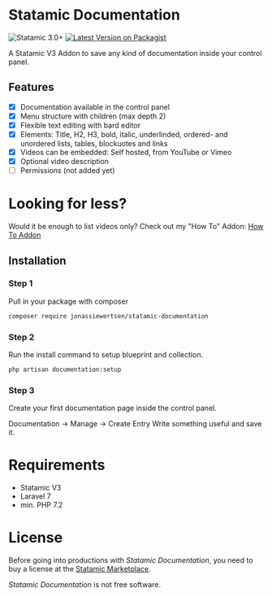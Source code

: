 # Statamic Documentation
![Statamic 3.0+](https://img.shields.io/badge/Statamic-3.0+-FF269E?style=for-the-badge&link=https://statamic.com)
[![Latest Version on Packagist](https://img.shields.io/packagist/v/jonassiewertsen/statamic-documentation.svg?style=for-the-badge)](https://packagist.org/packages/jonassiewertsen/statamic-documentation)

A Statamic V3 Addon to save any kind of documentation inside your control panel.

## Features
- [x] Documentation available in the control panel
- [x] Menu structure with children (max depth 2)
- [x] Flexible text editing with bard editor
- [x] Elements: Title, H2, H3, bold, italic, underlinded, ordered- and unordered lists, tables, blockuotes and links
- [x] Videos can be embedded: Self hosted, from YouTube or Vimeo
- [x] Optional video description
- [ ] Permissions (not added yet)

# Looking for less?
Would it be enough to list videos only? Check out my "How To" Addon:
[How To Addon](https://statamic.com/marketplace/addons/how-to-addon)

## Installation
### Step 1
Pull in your package with composer
```bash
composer require jonassiewertsen/statamic-documentation
```

### Step 2
Run the install command to setup blueprint and collection.
```bash
php artisan documentation:setup
```

### Step 3
Create your first documentation page inside the control panel. 

Documentation -> Manage -> Create Entry
Write something useful and save it. 

# Requirements
- Statamic V3
- Laravel 7
- min. PHP 7.2

# License 

Before going into productions with *Statamic Documentation*, you need to buy a license at the [Statamic Marketplace](https://statamic.com/marketplace/addons/oh-dear). 

*Statamic Documentation* is not free software. 
